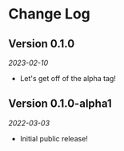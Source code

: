 # Change Log

## Version 0.1.0

_2023-02-10_

* Let's get off of the alpha tag!

## Version 0.1.0-alpha1

_2022-03-03_

* Initial public release!

